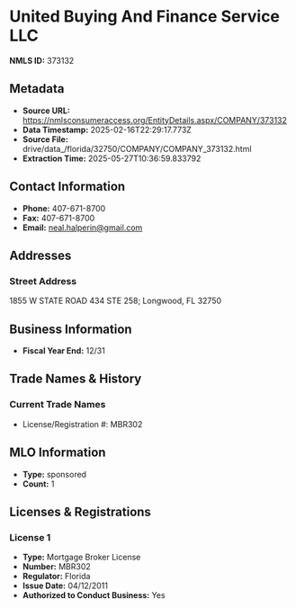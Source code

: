 # United Buying And Finance Service LLC

**NMLS ID:** 373132

## Metadata
- **Source URL:** https://nmlsconsumeraccess.org/EntityDetails.aspx/COMPANY/373132
- **Data Timestamp:** 2025-02-16T22:29:17.773Z
- **Source File:** drive/data_/florida/32750/COMPANY/COMPANY_373132.html
- **Extraction Time:** 2025-05-27T10:36:59.833792

## Contact Information
- **Phone:** 407-671-8700
- **Fax:** 407-671-8700
- **Email:** neal.halperin@gmail.com

## Addresses
### Street Address
1855 W STATE ROAD 434 STE 258; Longwood, FL 32750

## Business Information
- **Fiscal Year End:** 12/31

## Trade Names & History
### Current Trade Names
- License/Registration #: MBR302

## MLO Information
- **Type:** sponsored
- **Count:** 1

## Licenses & Registrations

### License 1
- **Type:** Mortgage Broker License
- **Number:** MBR302
- **Regulator:** Florida
- **Issue Date:** 04/12/2011
- **Authorized to Conduct Business:** Yes
